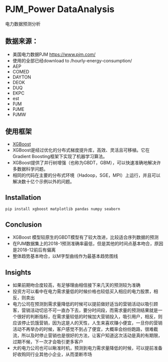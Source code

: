 # PJM_Power DataAnalysis
 电力数据预测分析
## 数据来源：
- 美国电力数据PJM https://www.pjm.com/
- 使用的全部已经download to /hourly-energy-consumption/
- AEP
- COMED
- DAYTON
- DEOK
- DUQ
- EKPC
- est
- PJM
- PJME
- PJMW


## 使用框架
- [XGBoost](https://xgboost.readthedocs.io/en/latest/)
- XGBoost是经过优化的分布式梯度提升库，高效、灵活且可移植。它在Gradient Boosting框架下实现了机器学习算法。 
- XGBoost提供了并行树增强（也称为GBDT，GBM），可以快速准确地解决许多数据科学问题。 
- 相同的代码在主要的分布式环境（Hadoop，SGE，MPI）上运行，并且可以解决数十亿个示例以外的问题。

## Installation
``` pip install xgboost matplotlib pandas numpy seaborn ```


## Conclusion
- XGBoost 模型较原生的GBDT模型有了较大改进，比较适合序列数据的预测
- 在PJM数据集上的2018-1预测准确率最低，但是其他的时间点基本吻合，原因是2018-12前后有偏离
- 整体趋势基本吻合，以M字型曲线作为最基本趋势图线


## Insights
- 如果前期吻合度较高，有足够理由相信接下来几天的预测较为准确
- 投资方可以看中在电力需求量低的时候价格也较低买入相应的电力股票，相反，则卖出
- 电力公司在预测到需求量降低的时候可以提前做好适当的营销活动以吸引顾客，营销活动切忌不可一直办下去，要分时间段，而需求量的预测结果就是一个很好的判断指标，在需求量较低的时候加大营销投入，吸引用户，相反，则应该停止饥饿营销，因为这是人的天性，人生来喜欢赚小便宜，一旦你的营销活动不再举办的时候，客户感觉不到占了便宜，大概率会纷纷跑路，很难截流，所以及时停止营销也是很好的方法，让客户知道这次活动是真的有期限，过期不候，下一次才会吸引更多客户
- 大的电力公司也可以瞅准时机，预测到电力需求量降低的时候，可以提前准备好收购同行业其他小企业，从而垄断市场
